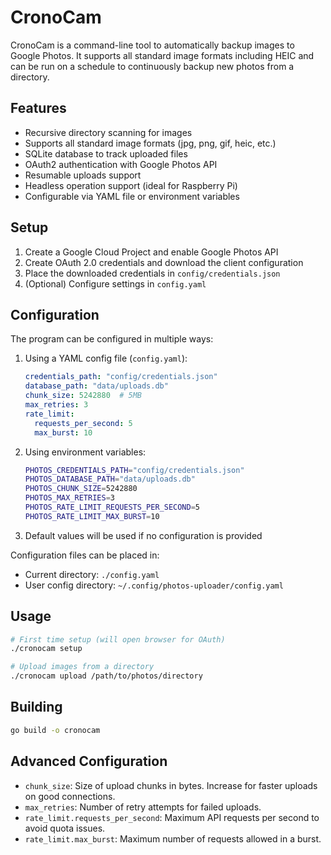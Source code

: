 # CronoCam

CronoCam is a command-line tool to automatically backup images to Google Photos. It supports all standard image formats including HEIC and can be run on a schedule to continuously backup new photos from a directory.

## Features

- Recursive directory scanning for images
- Supports all standard image formats (jpg, png, gif, heic, etc.)
- SQLite database to track uploaded files
- OAuth2 authentication with Google Photos API
- Resumable uploads support
- Headless operation support (ideal for Raspberry Pi)
- Configurable via YAML file or environment variables

## Setup

1. Create a Google Cloud Project and enable Google Photos API
2. Create OAuth 2.0 credentials and download the client configuration
3. Place the downloaded credentials in `config/credentials.json`
4. (Optional) Configure settings in `config.yaml`

## Configuration

The program can be configured in multiple ways:

1. Using a YAML config file (`config.yaml`):
   ```yaml
   credentials_path: "config/credentials.json"
   database_path: "data/uploads.db"
   chunk_size: 5242880  # 5MB
   max_retries: 3
   rate_limit:
     requests_per_second: 5
     max_burst: 10
   ```

2. Using environment variables:
   ```bash
   PHOTOS_CREDENTIALS_PATH="config/credentials.json"
   PHOTOS_DATABASE_PATH="data/uploads.db"
   PHOTOS_CHUNK_SIZE=5242880
   PHOTOS_MAX_RETRIES=3
   PHOTOS_RATE_LIMIT_REQUESTS_PER_SECOND=5
   PHOTOS_RATE_LIMIT_MAX_BURST=10
   ```

3. Default values will be used if no configuration is provided

Configuration files can be placed in:
- Current directory: `./config.yaml`
- User config directory: `~/.config/photos-uploader/config.yaml`

## Usage

```bash
# First time setup (will open browser for OAuth)
./cronocam setup

# Upload images from a directory
./cronocam upload /path/to/photos/directory
```

## Building

```bash
go build -o cronocam
```

## Advanced Configuration

- `chunk_size`: Size of upload chunks in bytes. Increase for faster uploads on good connections.
- `max_retries`: Number of retry attempts for failed uploads.
- `rate_limit.requests_per_second`: Maximum API requests per second to avoid quota issues.
- `rate_limit.max_burst`: Maximum number of requests allowed in a burst.
